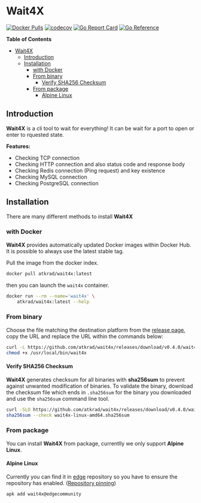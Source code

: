 # Wait4X 
[![Docker Pulls](https://img.shields.io/docker/pulls/atkrad/wait4x)](https://hub.docker.com/r/atkrad/wait4x) [![codecov](https://img.shields.io/codecov/c/github/atkrad/wait4x)](https://codecov.io/gh/atkrad/wait4x) [![Go Report Card](https://goreportcard.com/badge/github.com/atkrad/wait4x)](https://goreportcard.com/report/github.com/atkrad/wait4x) [![Go Reference](https://pkg.go.dev/badge/github.com/atkrad/wait4x.svg)](https://pkg.go.dev/github.com/atkrad/wait4x)

<!-- markdown-toc start - Don't edit this section. Run M-x markdown-toc-refresh-toc -->
**Table of Contents**

- [Wait4X](#wait4x)
    - [Introduction](#introduction)
    - [Installation](#installation)
        - [with Docker](#with-docker)
        - [From binary](#from-binary)
            - [Verify SHA256 Checksum](#verify-sha256-checksum)
        - [From package](#from-package)
            - [Alpine Linux](#alpine-linux)

<!-- markdown-toc end -->

## Introduction
**Wait4X** is a cli tool to wait for everything! It can be wait for a port to open or enter to rquested state.

**Features:**
- Checking TCP connection
- Checking HTTP connection and also status code and response body
- Checking Redis connection (Ping request) and key existence
- Checking MySQL connection
- Checking PostgreSQL connection

## Installation
There are many different methods to install **Wait4X**

### with Docker
**Wait4X** provides automatically updated Docker images within Docker Hub. It is possible to always use the latest stable tag.

Pull the image from the docker index.
```bash
docker pull atkrad/wait4x:latest
```

then you can launch the `wait4x` container.
```bash
docker run --rm --name='wait4x' \
    atkrad/wait4x:latest --help
```

### From binary
Choose the file matching the destination platform from the [release page](https://github.com/atkrad/wait4x/releases), copy the URL and replace the URL within the commands below:
```bash
curl -L https://github.com/atkrad/wait4x/releases/download/v0.4.0/wait4x-linux-amd64 -o /usr/local/bin/wait4x
chmod +x /usr/local/bin/wait4x
```

#### Verify SHA256 Checksum
**Wait4X** generates checksum for all binaries with **sha256sum** to prevent against unwanted modification of binaries. To validate the binary, download the checksum file which ends in `.sha256sum` for the binary you downloaded and use the `sha256sum` command line tool.
```bash
curl -SLO https://github.com/atkrad/wait4x/releases/download/v0.4.0/wait4x-linux-amd64.sha256sum
sha256sum --check wait4x-linux-amd64.sha256sum
```

### From package
You can install **Wait4X** from package, currentlly we only support **Alpine Linux**.

#### Alpine Linux
Currently you can find it in [edge](https://pkgs.alpinelinux.org/packages?name=wait4x&branch=edge) repository so you have to ensure the repository has enabled. ([Repository pinning](https://wiki.alpinelinux.org/wiki/Alpine_Linux_package_management#Repository_pinning))
```bash
apk add wait4x@edgecommunity
```
